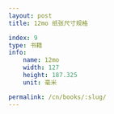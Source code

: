 ```yaml
---
layout: post
title: 12mo 纸张尺寸规格

index: 9
type: 书籍
info:
    name: 12mo
    width: 127
    height: 187.325
    unit: 毫米

permalink: /cn/books/:slug/
---
```



